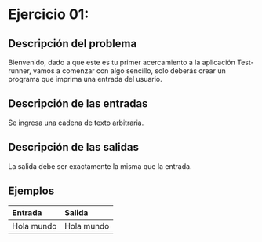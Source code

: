# **Ejercicio 01:**

## Descripción del problema

Bienvenido, dado a que este es tu primer acercamiento a la aplicación Test-runner, vamos a comenzar con algo sencillo, solo deberás crear un programa que imprima una entrada del usuario.

## Descripción de las entradas

Se ingresa una cadena de texto arbitraria.

## Descripción de las salidas

La salida debe ser exactamente la misma que la entrada.

## Ejemplos

| Entrada    | Salida     |
| :--------- | :--------- |
| Hola mundo | Hola mundo |
